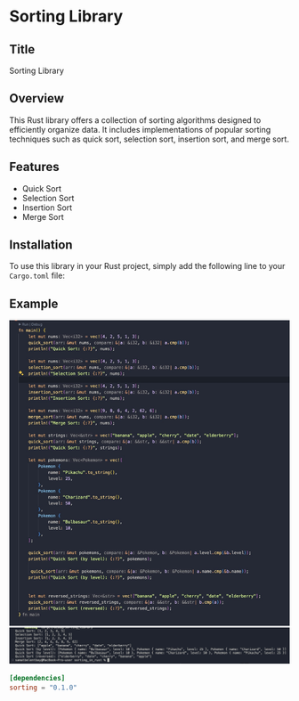 # Sorting Library

## Title
Sorting Library

## Overview
This Rust library offers a collection of sorting algorithms designed to efficiently organize data. It includes implementations of popular sorting techniques such as quick sort, selection sort, insertion sort, and merge sort.

## Features
- Quick Sort
- Selection Sort
- Insertion Sort
- Merge Sort

## Installation
To use this library in your Rust project, simply add the following line to your `Cargo.toml` file:


## Example
<!-- ![Alt Text](top.jpeg)
![Alt Text](bottom.jpeg)
![Alt Text](output.jpeg) -->
![Alt Text](main.jpeg)
![Alt Text](print.jpeg)



```toml
[dependencies]
sorting = "0.1.0"
